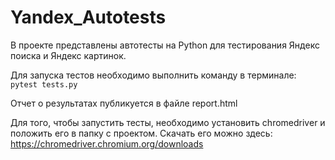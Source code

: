 # Yandex_Autotests

В проекте представлены автотесты на Python для тестирования Яндекс поиска и Яндекс картинок.
 
Для запуска тестов необходимо выполнить команду в терминале:  
`pytest tests.py`
 
Отчет о результатах публикуется в файле report.html
 
Для того, чтобы запустить тесты, необходимо установить chromedriver и положить его в папку с проектом. Скачать его можно здесь: https://chromedriver.chromium.org/downloads
